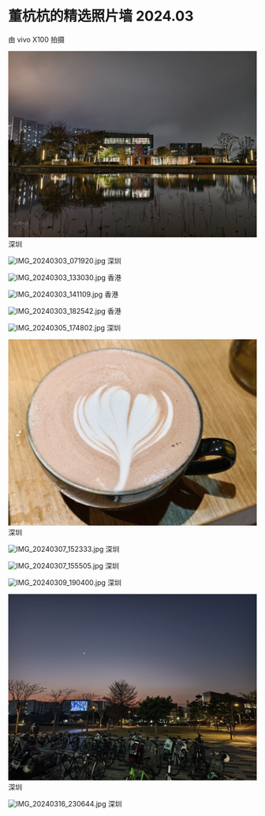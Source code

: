# 董杭杭的精选照片墙 2024.03

由 vivo X100 拍摄

![IMG_20240301_192411.jpg](IMG_20240301_192411.jpg)
深圳

![IMG_20240303_071920.jpg](IMG_20240303_071920.jpg)
深圳

![IMG_20240303_133030.jpg](IMG_20240303_133030.jpg)
香港

![IMG_20240303_141109.jpg](IMG_20240303_141109.jpg)
香港

![IMG_20240303_182542.jpg](IMG_20240303_182542.jpg)
香港

![IMG_20240305_174802.jpg](IMG_20240305_174802.jpg)
深圳

![IMG_20240305_214642.jpg](IMG_20240305_214642.jpg)
深圳

![IMG_20240307_152333.jpg](IMG_20240307_152333.jpg)
深圳

![IMG_20240307_155505.jpg](IMG_20240307_155505.jpg)
深圳

![IMG_20240309_190400.jpg](IMG_20240309_190400.jpg)
深圳

![IMG_20240312_190115.jpg](IMG_20240312_190115.jpg)
深圳

![IMG_20240316_230644.jpg](IMG_20240316_230644.jpg)
深圳
